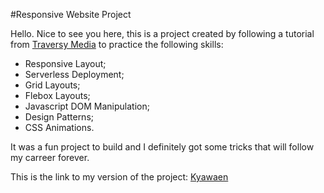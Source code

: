 #Responsive Website Project

Hello. Nice to see you here, this is a project created by following a tutorial from <a href="https://www.youtube.com/watch?v=p0bGHP-PXD4">Traversy Media</a> to practice the following skills:

- Responsive Layout;
- Serverless Deployment;
- Grid Layouts;
- Flebox Layouts;
- Javascript DOM Manipulation;
- Design Patterns;
- CSS Animations.

It was a fun project to build and I definitely got some tricks that will follow my carreer forever.

This is the link to my version of the project: <a href="#">Kyawaen</a>
